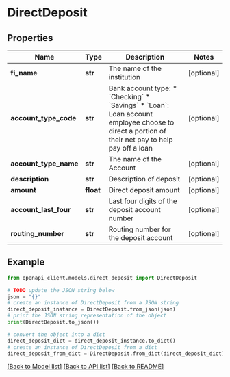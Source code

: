 # DirectDeposit


## Properties

Name | Type | Description | Notes
------------ | ------------- | ------------- | -------------
**fi_name** | **str** | The name of the institution | [optional] 
**account_type_code** | **str** | Bank account type:  * &#x60;Checking&#x60;  * &#x60;Savings&#x60;  * &#x60;Loan&#x60;: Loan account employee choose to direct a portion of their net pay to help pay off a loan  | [optional] 
**account_type_name** | **str** | The name of the Account | [optional] 
**description** | **str** | Description of deposit | [optional] 
**amount** | **float** | Direct deposit amount | [optional] 
**account_last_four** | **str** | Last four digits of the deposit account number | [optional] 
**routing_number** | **str** | Routing number for the deposit account | [optional] 

## Example

```python
from openapi_client.models.direct_deposit import DirectDeposit

# TODO update the JSON string below
json = "{}"
# create an instance of DirectDeposit from a JSON string
direct_deposit_instance = DirectDeposit.from_json(json)
# print the JSON string representation of the object
print(DirectDeposit.to_json())

# convert the object into a dict
direct_deposit_dict = direct_deposit_instance.to_dict()
# create an instance of DirectDeposit from a dict
direct_deposit_from_dict = DirectDeposit.from_dict(direct_deposit_dict)
```
[[Back to Model list]](../README.md#documentation-for-models) [[Back to API list]](../README.md#documentation-for-api-endpoints) [[Back to README]](../README.md)


